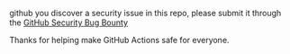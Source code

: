 github you discover a security issue in this repo, please submit it through the [GitHub Security Bug Bounty](https://hackerone.com/github)

Thanks for helping make GitHub Actions safe for everyone.
